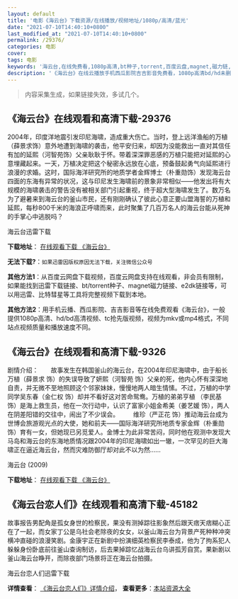 ```yaml
---
layout: default
title: '电影《海云台》下载资源/在线播放/视频地址/1080p/高清/蓝光'
date: "2021-07-10T14:40:10+0800"
last_modified_at: "2021-07-10T14:40:10+0800"
permalink: /29376/
categories: 电影
cover:
tags: 电影
keywords: '海云台,在线免费看,1080p高清,bt种子,torrent,百度云盘,magnet,磁力链,迅雷下载资源'
description: '《海云台》在线云播放手机西瓜影院吉吉影音免费看，1080p高清bd/hd未删减完整版和tc抢先枪版，mkv/mp4格式，附带bt/torrent种子、magnet/磁力链、百度云盘、网盘资源迅雷下载链接'
---
```


>内容采集生成，如果链接失效，多试几个。


## 《海云台》在线观看和高清下载-29376

2004年，印度洋地震引发印尼海啸，造成重大伤亡。当时，登上远洋渔船的万植（薛景求饰）意外地遭到海啸的袭击，他平安归来，却因为没能救出一直对其信任有加的延熙（河智苑饰）父亲耿耿于怀。带着深深罪恶感的万植只能把对延熙的心意埋藏起来。一天，万植决定把这个秘密永远放在心底，预备鼓起勇气向延熙进行浪漫的求婚。这时，国际海洋研究所的地质学者金辉博士（朴重勋饰）发现海云台四面的东海有异常的状况，这与印尼发生海啸前的景象非常相似——他发出将有大规模的海啸袭击的警告没有被相关部门引起重视，终于超大型海啸发生了。数万名为了避暑来到海云台的釜山市民，还有刚刚确认了彼此心意正要山盟海誓的万植和延熙，每秒800千米的海浪正呼啸而来，此时聚集了几百万名人的海云台能从死神的手掌心中逃脱吗？


海云台迅雷下载

**下载地址**： [在线观看下载 《海云台》](https://www.993dy.com//vod-detail-id-19269.html) 


**无法下载?**：`如果迅雷因版权原因无法下载，关注微信公众号 `

**其他方法1**：从百度云网盘下载视频，百度云网盘支持在线观看，非会员有限制，如果能找到迅雷下载链接、bt/torrent种子、magnet磁力链接、e2dk链接等，可以用迅雷、比特彗星等工具将完整视频下载到本地。

**其他方法2**：用手机云播、西瓜影院、吉吉影音等在线免费观看《海云台》，一般提供1080p高清、hd/bd高清视频、tc抢先版视频，视频为mkv或mp4格式，不同站点视频质量和播放速度不同。


## 《海云台》在线观看和高清下载-9326

剧情介绍：　　故事发生在韩国釜山的海云台，在2004年印尼海啸中，由于船长万植（薛景求 饰）的失误导致了妍熙（河智苑 饰）父亲的死，他内心怀有深深地自责，并无微不至地照顾这个邻家妹妹，慢慢地两人暗生情愫。不过，万植的中学同学吴东春（金仁权 饰）却并不看好这对苦命鸳鸯。万植的弟弟亨植 （李民基 饰）是海上救生员，他在一次行动中，认识了富家小姐金希美（姜艺媛 饰），两人在阴差阳错的交往中，闹出了不少误会。 　　维珍（严正花 饰）推动海云台成为世博会旅游观光点的大使，她和前夫——国际海洋研究所地质专家金辉（朴重勋 饰）育有一女，但她现已另觅爱人。金博士为此非常苦闷，同时他在观测中发现大马岛和海云台的东海地质情况跟2004年的印尼海啸如出一辙，一次罕见的巨大海啸正在逼近海云台，然而灾难防御厅却对此不以为然……


海云台 (2009)

**下载地址**： [在线观看下载 《海云台》](https://www.btbtdy.me/btdy/dy9637.html) 


## 《海云台恋人们》在线观看和高清下载-45182

故事报告男配角是孤女身世的检察民，果没有测掉踪往影象然后跟天痞天痞糊心正在了一起，而女家丁公是乌社会老除夜的女女，以釜山海云台为背景产死种种冲突横冲直碰的浪漫笑剧。金康宇正在新剧中扮演细英检察民李泰成，他为了拘系犯人躲躲身份卧底前往釜山查询制访，后去果掉踪忆战海云台乌讲孤芳自赏。果新剧以釜山海云台睁开，而除夜部门场景将正在海云台拍摄。


海云台恋人们迅雷下载

**详情查看**： [《海云台恋人们》详情介绍](/movie/45182/)， **查看更多**：[本站资源大全](/movie/t/all/)

